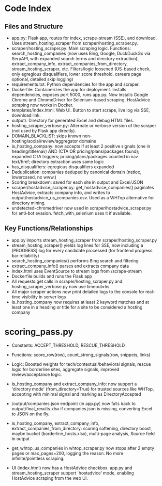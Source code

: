 # Code Index

## Files and Structure

- app.py: Flask app, routes for index, scrape-stream (SSE), and download. Uses stream_hosting_scraper from scraper/hosting_scraper.py.
- scraper/hosting_scraper.py: Main scraping logic. Functions: search_hosting_companies (now uses Bing, Google, DuckDuckGo via SerpAPI, with expanded search terms and directory extraction), extract_company_info, extract_companies_from_directory, stream_hosting_scraper, etc. Filters/logic loosened (US-based check, only egregious disqualifiers, lower score threshold, careers page optional, detailed skip logging)
- requirements.txt: Python dependencies for the app and scraper.
- Dockerfile: Containerizes the app for deployment. Installs dependencies, exposes port 5000, runs app.py. Now installs Google Chrome and ChromeDriver for Selenium-based scraping. HostAdvice scraping now works in Docker.
- templates/index.html: Web UI. Button to start scrape, live log via SSE, download link.
- output/: Directory for generated Excel and debug HTML files.
- hosting_scraper_verbose.py: Alternate or verbose version of the scraper (not used by Flask app directly).
- DOMAIN_BLACKLIST: skips known non-hosting/social/review/aggregator domains
- is_hosting_company: now accepts if at least 2 positive signals (one in heading/title/nav) AND (CTA OR pricing/plans/packages found); expanded CTA triggers; pricing/plans/packages counted in nav text/href; directory extraction uses same logic
- has_disqualifiers: egregious disqualifiers expanded
- Deduplication: companies deduped by canonical domain (netloc, lowercased, no www.)
- Scoring breakdown: saved for each site in output and Excel/JSON
- scraper/hostadvice_scraper.py: get_hostadvice_companies() paginates HostAdvice, extracts company info, and writes to output/hostadvice_us_companies.csv. Used as a WHTop alternative for directory mining.
- undetected-chromedriver now used in scraper/hostadvice_scraper.py for anti-bot evasion. fetch_with_selenium uses it if available.

## Key Functions/Relationships

- app.py imports stream_hosting_scraper from scraper/hosting_scraper.py
- stream_hosting_scraper() yields log lines for SSE, now including a [PROGRESS] log for every candidate processed (for frontend progress bar reliability)
- search_hosting_companies() performs Bing search and filtering
- extract_company_info() parses and extracts company data
- index.html uses EventSource to stream logs from /scrape-stream
- Dockerfile builds and runs the Flask app
- All requests.get calls in scraper/hosting_scraper.py and hosting_scraper_verbose.py now use timeout=5s
- All major scraper actions now print detailed logs to the console for real-time visibility in server logs
- is_hosting_company now requires at least 2 keyword matches and at least one in a heading or title for a site to be considered a hosting company

# scoring_pass.py
- Constants: ACCEPT_THRESHOLD, RESCUE_THRESHOLD
- Functions: score_row(row), count_strong_signals(row, snippets, links)
- Logic: Boosted weights for tech/contextual/behavioral signals, rescue logic for borderline sites, aggregate signals, improved review/acceptance logic.

- is_hosting_company and extract_company_info: now support a 'directory mode' (from_directory=True) for trusted sources like WHTop, accepting with minimal signal and marking as DirectoryAccepted 

- /output/companies.json endpoint (in app.py) now falls back to output/final_results.xlsx if companies.json is missing, converting Excel to JSON on the fly. 

- is_hosting_company, extract_company_info, extract_companies_from_directory: scoring softening, directory boost, maybe bucket (borderline_hosts.xlsx), multi-page analysis, Source field in output 

- get_whtop_us_companies in whtop_scraper.py now stops after 2 empty pages or max_pages=200, logging the reason. No more infinite/pointless scraping.

- UI (index.html) now has a HostAdvice checkbox. app.py and stream_hosting_scraper support 'hostadvice' mode, enabling HostAdvice scraping from the web UI. 